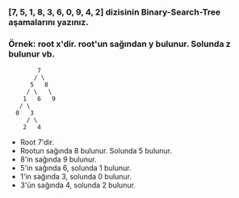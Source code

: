 ### [7, 5, 1, 8, 3, 6, 0, 9, 4, 2] dizisinin Binary-Search-Tree aşamalarını yazınız.
### Örnek: root x'dir. root'un sağından y bulunur. Solunda z bulunur vb.


            7
           / \
          5   8
         / \   \
        1   6   9
       / \
      0   3
         / \
        2   4

- Root 7'dir.
- Rootun sağında 8 bulunur. Solunda 5 bulunur.
- 8'in sağında 9 bulunur.
- 5'in sağında 6, solunda 1 bulunur.
- 1'in sağında 3, solunda 0 bulunur.
- 3'ün sağında 4, solunda 2 bulunur.





